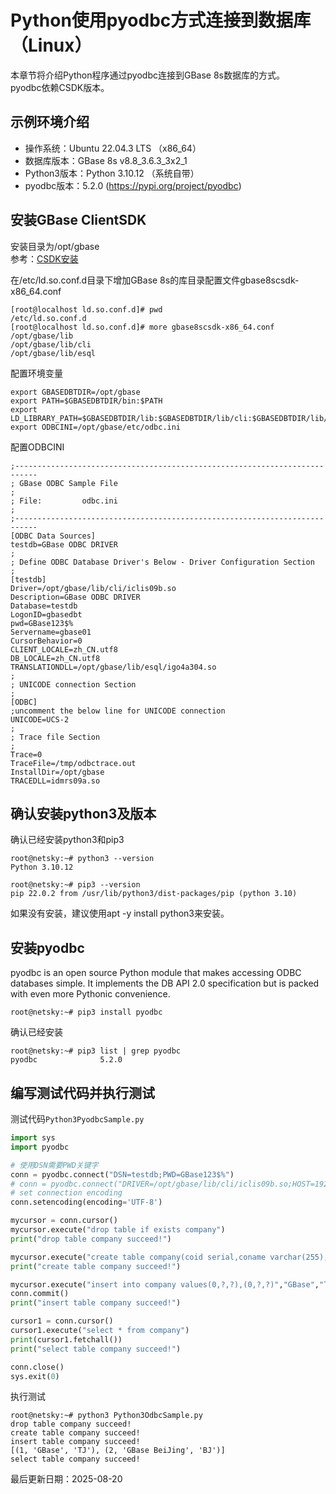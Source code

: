 # Python使用pyodbc方式连接到数据库（Linux）  
本章节将介绍Python程序通过pyodbc连接到GBase 8s数据库的方式。  
pyodbc依赖CSDK版本。  

## 示例环境介绍  
* 操作系统：Ubuntu 22.04.3 LTS （x86_64）  
* 数据库版本：GBase 8s v8.8_3.6.3_3x2_1  
* Python3版本：Python 3.10.12 （系统自带）  
* pyodbc版本：5.2.0 (https://pypi.org/project/pyodbc)  

## 安装GBase ClientSDK  
安装目录为/opt/gbase  
参考：[CSDK安装](../../02_Install/02_CSDK_Lnx.html "CSDK安装")  

在/etc/ld.so.conf.d目录下增加GBase 8s的库目录配置文件gbase8scsdk-x86_64.conf  
```text
[root@localhost ld.so.conf.d]# pwd
/etc/ld.so.conf.d
[root@localhost ld.so.conf.d]# more gbase8scsdk-x86_64.conf
/opt/gbase/lib
/opt/gbase/lib/cli
/opt/gbase/lib/esql
```

配置环境变量  
```shell
export GBASEDBTDIR=/opt/gbase
export PATH=$GBASEDBTDIR/bin:$PATH
export LD_LIBRARY_PATH=$GBASEDBTDIR/lib:$GBASEDBTDIR/lib/cli:$GBASEDBTDIR/lib/esql:$LD_LIBRARY_PATH
export ODBCINI=/opt/gbase/etc/odbc.ini
```

配置ODBCINI  
```text
;---------------------------------------------------------------------------
; GBase ODBC Sample File
;
; File:         odbc.ini
;
;---------------------------------------------------------------------------
[ODBC Data Sources]
testdb=GBase ODBC DRIVER
;
; Define ODBC Database Driver's Below - Driver Configuration Section
;
[testdb]
Driver=/opt/gbase/lib/cli/iclis09b.so
Description=GBase ODBC DRIVER
Database=testdb
LogonID=gbasedbt
pwd=GBase123$%
Servername=gbase01
CursorBehavior=0
CLIENT_LOCALE=zh_CN.utf8
DB_LOCALE=zh_CN.utf8
TRANSLATIONDLL=/opt/gbase/lib/esql/igo4a304.so
;
; UNICODE connection Section
;
[ODBC]
;uncomment the below line for UNICODE connection
UNICODE=UCS-2
;
; Trace file Section
;
Trace=0
TraceFile=/tmp/odbctrace.out
InstallDir=/opt/gbase
TRACEDLL=idmrs09a.so
```

## 确认安装python3及版本  
确认已经安装python3和pip3  
```text
root@netsky:~# python3 --version
Python 3.10.12

root@netsky:~# pip3 --version
pip 22.0.2 from /usr/lib/python3/dist-packages/pip (python 3.10)
```
如果没有安装，建议使用apt -y install python3来安装。  

## 安装pyodbc  
pyodbc is an open source Python module that makes accessing ODBC databases simple. It implements the DB API 2.0 specification but is packed with even more Pythonic convenience.  
```text
root@netsky:~# pip3 install pyodbc
```
确认已经安装
```text
root@netsky:~# pip3 list | grep pyodbc
pyodbc              5.2.0
```

## 编写测试代码并执行测试  
测试代码`Python3PyodbcSample.py`  
```python
import sys
import pyodbc

# 使用DSN需要PWD关键字
conn = pyodbc.connect("DSN=testdb;PWD=GBase123$%")
# conn = pyodbc.connect("DRIVER=/opt/gbase/lib/cli/iclis09b.so;HOST=192.168.0.212;SERVER=gbase01;SERVICE=13633;PROTOCOL=onsoctcp;DATABASE=testdb;DB_LOCALE=zh_CN.utf8;CLIENT_LOCALE=zh_CN.utf8;UID=gbasedbt;PWD=GBase123$%");
# set connection encoding
conn.setencoding(encoding='UTF-8')

mycursor = conn.cursor()
mycursor.execute("drop table if exists company")
print("drop table company succeed!")

mycursor.execute("create table company(coid serial,coname varchar(255),coaddr varchar(255), primary key(coid))")
print("create table company succeed!")

mycursor.execute("insert into company values(0,?,?),(0,?,?)","GBase","TJ","GBase BeiJing","BJ")
conn.commit()
print("insert table company succeed!")

cursor1 = conn.cursor()
cursor1.execute("select * from company")
print(cursor1.fetchall())
print("select table company succeed!")

conn.close()
sys.exit(0)
```
执行测试  
```text
root@netsky:~# python3 Python3OdbcSample.py
drop table company succeed!
create table company succeed!
insert table company succeed!
[(1, 'GBase', 'TJ'), (2, 'GBase BeiJing', 'BJ')]
select table company succeed!
```

最后更新日期：2025-08-20  

